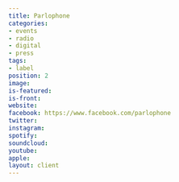 ```yaml
---
title: Parlophone
categories:
- events
- radio
- digital
- press
tags:
- label
position: 2
image: 
is-featured: 
is-front: 
website:
facebook: https://www.facebook.com/parlophone
twitter: 
instagram: 
spotify: 
soundcloud: 
youtube: 
apple: 
layout: client
---
```



